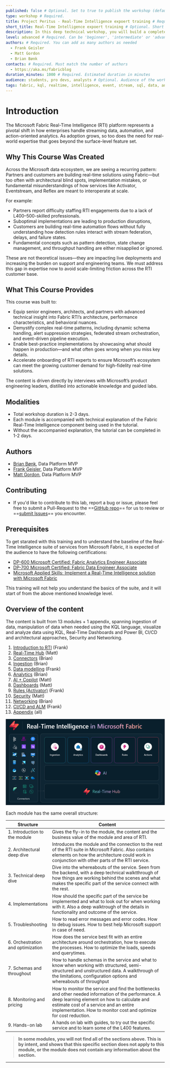 ```yaml
---
published: false # Optional. Set to true to publish the workshop (default: false)
type: workshop # Required.
title: Project Peritus - Real-Time Intelligence expoert training # Required. Full title of the workshop
short_title: Real-Time Intelligence expoert training # Optional. Short title displayed in the header
description: In this deep technical workshop, you will build a complete analytics platform with streaming data using Microsoft Fabric Real-Time Intelligence components and other features of Microsoft Fabric. This is a proctor led worksop in which each section is accompanied by a technical overview of Fabric RTI components. # Required.
level: advanced # Required. Can be 'beginner', 'intermediate' or 'advanced'
authors: # Required. You can add as many authors as needed
  - Frank Geisler
  - Matt Gordon
  - Brian Bønk
contacts: # Required. Must match the number of authors
  - https://aka.ms/fabricblog
duration_minutes: 1000 # Required. Estimated duration in minutes
audience: students, pro devs, analysts # Optional. Audience of the workshop (students, pro devs, etc.)
tags: fabric, kql, realtime, intelligence, event, stream, sql, data, analytics, kusto, medallion, dashboard, reflex, activator # Required. Tags for filtering and searching
---
```


# Introduction

The Microsoft Fabric Real-Time Intelligence (RTI) platform represents a pivotal shift in how enterprises handle
streaming data, automation, and action-oriented analytics. As adoption grows, so too does the need for real-world
expertise that goes beyond the surface-level feature set.

## Why This Course Was Created

Across the Microsoft data ecosystem, we are seeing a recurring pattern: Partners and customers are building
real-time solutions using Fabric—but too often with architectural blind spots, implementation mistakes, or
fundamental misunderstandings of how services like Activator, Eventstream, and Reflex are meant to interoperate at scale.

For example:

- Partners report difficulty staffing RTI engagements due to a lack of L400–500-skilled professionals.
- Suboptimal implementations are leading to production disruptions,
- Customers are building real-time automation flows without fully understanding how detection
  rules interact with stream federation, delays, and failure states.
- Fundamental concepts such as pattern detection, state change management, and
  throughput handling are either misapplied or ignored.

These are not theoretical issues—they are impacting live deployments and increasing the burden on
support and engineering teams. We must address this gap in expertise now to avoid scale-limiting friction
across the RTI customer base.

## What This Course Provides

This course was built to:

- Equip senior engineers, architects, and partners with advanced technical insight into Fabric RTI’s architecture,
  performance characteristics, and behavioral nuances.
- Demystify complex real-time patterns, including dynamic schema handling,
  alert suppression strategies, federated stream orchestration, and event-driven pipeline execution.
- Enable best-practice implementations by showcasing what should happen in production—and what often
  goes wrong when you miss key details.
- Accelerate onboarding of RTI experts to ensure Microsoft’s ecosystem can meet the growing customer
  demand for high-fidelity real-time solutions.

The content is driven directly by interviews with Microsoft’s product engineering leaders, distilled into
actionable knowledge and guided labs.

## Modalities

- Total workshop duration is 2-3 days.
- Each module is accompanied with technical explanation of the Fabric Real-Time
  Intelligence component being used in the tutorial.
- Without the accompanied explanation, the tutorial can be completed in 1-2 days.

## Authors

- [Brian Bønk](https://www.linkedin.com/in/brianbonk/), Data Platform MVP
- [Frank Geisler](https://www.linkedin.com/in/frank-geisler/), Data Platform MVP
- [Matt Gordon](https://www.linkedin.com/in/sqlatspeed/), Data Platform MVP

## Contributing

- If you'd like to contribute to this lab, report a bug or issue, please feel free to submit a Pull-Request
  to the ==[GitHub repo](<link to repo>)== for us to review or ==[submit Issues](<link to repo>)== you encounter.

## Prerequisites

To get starated with this training and to understand the baseline of the Real-Time Intelligence suite of
services from Microsoft Fabric, it is expected of the audience to have the following certifications:

- [DP-600 Microsoft Certified: Fabric Analytics Engineer Associate](https://learn.microsoft.com/en-us/credentials/certifications/fabric-analytics-engineer-associate/?practice-assessment-type=certification)
- [DP-700 Microsoft Certified: Fabric Data Engineer Associate](https://learn.microsoft.com/en-us/credentials/certifications/fabric-data-engineer-associate/?practice-assessment-type=certification)
- [Microsoft Applied Skills: Implement a Real-Time Intelligence solution with Microsoft Fabric](https://learn.microsoft.com/en-us/credentials/applied-skills/implement-a-real-time-intelligence-solution-with-microsoft-fabric/)

This training will not help you understand the basics of the suite, and it will start of from the above mentioned knowledge level.

## Overview of the content

The content is built from 13 modules + 1 appendix, spanning ingestion of data, manipulation of data when
needed using the KQL language, visualize and analyze data using KQL, Real-Time Dashboards and Power BI, CI/CD and
architectural approaches, Security and Networking.

1. [Introduction to RTI](./01%20-%20Introduction.md) (Frank)
2. [Real-Time Hub](./02%20-%20Real-Time%20Hub.md) (Matt)
3. [Connectors](./03%20-%20Connectors.md) (Brian)
4. [Ingestion](./04%20-%20Ingestion.md) (Brian)
5. [Data modelling](./05%20-%20Data%20modelling.md) (Frank)
6. [Analytics](./06%20-%20Analytics.md) (Brian)
7. [AI + Copilot](./07%20-%20AI%20+%20Copliot.md) (Matt)
8. [Dashboards](./08%20-%20Dashboards.md) (Matt)
9. [Rules (Activator)](#module-9---rules-activator) (Frank)
10. [Security](./10%20-%20Security.md) (Matt)
11. [Networking](./11%20-%20Networking.md) (Brian)
12. [CI/CD and ALM](./12%20-%20CICD%20and%20ALM.md) (Frank)
13. [Appendix](./13%20-%20Appendix.md) (all)

![Real-Time Intelligence in Microsoft Fabric](/assets/images/Real-Time%20Intelligence%20in%20Microsoft%20Fabric.png)

Each module has the same overall structure:

| Structure                         | Content                                                                                                                                                                                                                                                            |
| --------------------------------- | ------------------------------------------------------------------------------------------------------------------------------------------------------------------------------------------------------------------------------------------------------------------ |
| 1. Introduction to the module     | Gives the fly-in to the module, the content and the business value of the module and area of RTI.                                                                                                                                                                  |
| 2. Architectural deep dive        | Introduces the module and the connection to the rest of the RTI suite in Microsoft Fabric. Also contains elements on how the architecture could work in conjunction with other parts of the RTI service.                                                           |
| 3. Technical deep dive            | Dive into the whereabouts of the service. Seen from the backend, with a deep technical walktthrough of how things are working behind the scenes and what makes the specific part of the service connect with the rest.                                             |
| 4. Implementations                | How should the specific part of the service be implemented and what to look out for when working with it. Also a deep walktrough of the details in functionality and outcome of the service.                                                                       |
| 5. Troubleshooting                | How to read error messages and error codes. How to debug issues. How to best help Microsoft support in case of need.                                                                                                                                               |
| 6. Orchestration and optimization | How does the service best fit with an entire architecture around orchestration, how to execute the processes. How to optimize the loads, speeds and querytimes.                                                                                                    |
| 7. Schemas and throughout         | How to handle schemas in the service and what to know when working with structured, semi-structured and unstructured data. A walkthrough of the limitations, configuration options and whereabouts of throughput                                                   |
| 8. Monitoring and pricing         | How to monitor the service and find the bottlenecks and other needed information of the performance. A deep learning element on how to calculate and estimate cost of a service and an entire implementation. How to monitor cost and optimize for cost reduction. |
| 9. Hands-on lab                   | A hands on lab with guides, to try out the specific service and to learn some of the L400 features.                                                                                                                                                                |

<div class="info" data-title="Note">

> **In some modules, you will not find all of the sections above. This is by intent, and shows that this specific section does not apply to this module, or the module does not contain any information about the section.**

</div>

---
